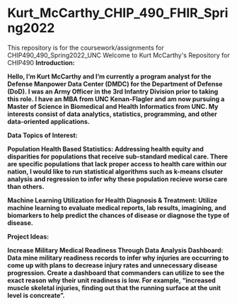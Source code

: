 # Kurt_McCarthy_CHIP_490_FHIR_Spring2022
This repository is for the coursework/assignments for CHIP490_490_Spring2022_UNC
Welcome to Kurt McCarthy's Repository for CHIP490
<b>Introduction:<b> 

Hello, I’m Kurt McCarthy and I’m currently a program analyst for the Defense Manpower Data Center (DMDC) for the Department of Defense (DoD). I was an Army Officer in the 3rd Infantry Division prior to taking this role. I have an MBA from UNC Kenan-Flagler and am now pursuing a Master of Science in Biomedical and Health Informatics from UNC. My interests consist of data analytics, statistics, programming, and other data-oriented applications. 

<b>Data Topics of Interest:</b> 

<b>Population Health Based Statistics:</b> Addressing health equity and disparities for populations that receive sub-standard medical care. There are specific populations that lack proper access to health care within our nation, I would like to run statistical algorithms such as k-means clsuter analysis and regression to infer why these population recieve worse care than others. 

<b>Machine Learning Utilization for Health Diagnosis & Treatment:</b> Utilize machine learning to evaluate medical reports, lab results, imagining, and biomarkers to help predict the chances of disease or diagnose the type of disease.  
<div></div>
<b>Project Ideas:<b>
  
<b>Increase Military Medical Readiness Through Data Analysis Dashboard:</b> Data mine military readiness records to infer why injuries are occurring to come up with plans to decrease injury rates and unnecessary disease progression. Create a dashboard that commanders can utilize to see the exact reason why their unit readiness is low. For example, “increased muscle skeletal injuries, finding out that the running surface at the unit level is concreate”. 


